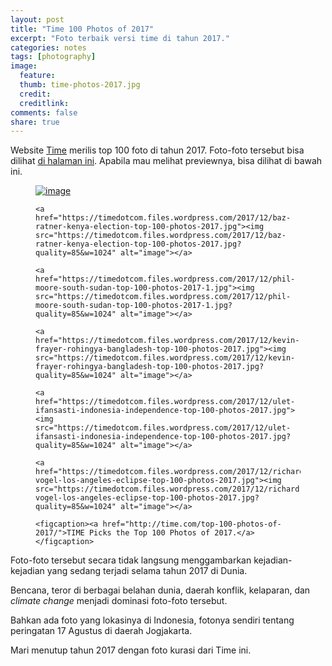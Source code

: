 ```yaml
---
layout: post
title: "Time 100 Photos of 2017"
excerpt: "Foto terbaik versi time di tahun 2017."
categories: notes
tags: [photography]
image:
  feature:  
  thumb: time-photos-2017.jpg   
  credit: 
  creditlink: 
comments: false
share: true
---
```


Website [Time](http://time.com) merilis top 100 foto di tahun 2017. Foto-foto tersebut bisa dilihat [di halaman ini](http://time.com/top-100-photos-of-2017/). Apabila mau melihat previewnya, bisa dilihat di bawah ini.

<figure class="third">
    <a href="https://timedotcom.files.wordpress.com/2017/12/felipe-dana-mosul-bike-top-100-photos-2017.jpg"><img src="https://timedotcom.files.wordpress.com/2017/12/felipe-dana-mosul-bike-top-100-photos-2017.jpg?quality=85&w=1024" alt="image"></a>

    <a href="https://timedotcom.files.wordpress.com/2017/12/baz-ratner-kenya-election-top-100-photos-2017.jpg"><img src="https://timedotcom.files.wordpress.com/2017/12/baz-ratner-kenya-election-top-100-photos-2017.jpg?quality=85&w=1024" alt="image"></a>

    <a href="https://timedotcom.files.wordpress.com/2017/12/phil-moore-south-sudan-top-100-photos-2017-1.jpg"><img src="https://timedotcom.files.wordpress.com/2017/12/phil-moore-south-sudan-top-100-photos-2017-1.jpg?quality=85&w=1024" alt="image"></a>

    <a href="https://timedotcom.files.wordpress.com/2017/12/kevin-frayer-rohingya-bangladesh-top-100-photos-2017.jpg"><img src="https://timedotcom.files.wordpress.com/2017/12/kevin-frayer-rohingya-bangladesh-top-100-photos-2017.jpg?quality=85&w=1024" alt="image"></a>

    <a href="https://timedotcom.files.wordpress.com/2017/12/ulet-ifansasti-indonesia-independence-top-100-photos-2017.jpg"><img src="https://timedotcom.files.wordpress.com/2017/12/ulet-ifansasti-indonesia-independence-top-100-photos-2017.jpg?quality=85&w=1024" alt="image"></a>

    <a href="https://timedotcom.files.wordpress.com/2017/12/richard-vogel-los-angeles-eclipse-top-100-photos-2017.jpg"><img src="https://timedotcom.files.wordpress.com/2017/12/richard-vogel-los-angeles-eclipse-top-100-photos-2017.jpg?quality=85&w=1024" alt="image"></a>    

    <figcaption><a href="http://time.com/top-100-photos-of-2017/">TIME Picks the Top 100 Photos of 2017.</a></figcaption>
</figure>

Foto-foto tersebut secara tidak langsung menggambarkan kejadian-kejadian yang sedang terjadi selama tahun 2017 di Dunia. 

Bencana, teror di berbagai belahan dunia, daerah konflik, kelaparan, dan *climate change* menjadi dominasi foto-foto tersebut. 

Bahkan ada foto yang lokasinya di Indonesia, fotonya sendiri tentang peringatan 17 Agustus di daerah Jogjakarta. 

Mari menutup tahun 2017 dengan foto kurasi dari Time ini.

